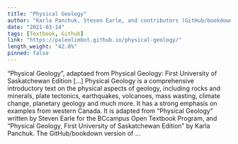 ```yaml
---
title: "Physical Geology"
author: "Karla Panchuk, Steven Earle, and contributors (GitHub/bookdown version maintained by Dewey Dunnington)"
date: "2021-03-14"
tags: [Textbook, Github]
link: "https://paleolimbot.github.io/physical-geology/"
length_weight: "42.8%"
pinned: false
---
```


“Physical Geology”, adaptaed from Physical Geology: First University of Saskatchewan Edition [...] Physical Geology is a comprehensive introductory text on the physical aspects of geology, including rocks and minerals, plate tectonics, earthquakes, volcanoes, mass wasting, climate change, planetary geology and much more. It has a strong emphasis on examples from western Canada. It is adapted from “Physical Geology” written by Steven Earle for the BCcampus Open Textbook Program, and “Physical Geology, First University of Saskatchewan Edition” by Karla Panchuk. The GitHub/bookdown version of ...
